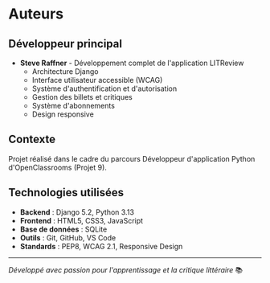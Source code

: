 # Auteurs

## Développeur principal
- **Steve Raffner** - Développement complet de l'application LITReview
  - Architecture Django
  - Interface utilisateur accessible (WCAG)
  - Système d'authentification et d'autorisation
  - Gestion des billets et critiques
  - Système d'abonnements
  - Design responsive

## Contexte
Projet réalisé dans le cadre du parcours Développeur d'application Python d'OpenClassrooms (Projet 9).

## Technologies utilisées
- **Backend** : Django 5.2, Python 3.13
- **Frontend** : HTML5, CSS3, JavaScript
- **Base de données** : SQLite
- **Outils** : Git, GitHub, VS Code
- **Standards** : PEP8, WCAG 2.1, Responsive Design

---
*Développé avec passion pour l'apprentissage et la critique littéraire* 📚
